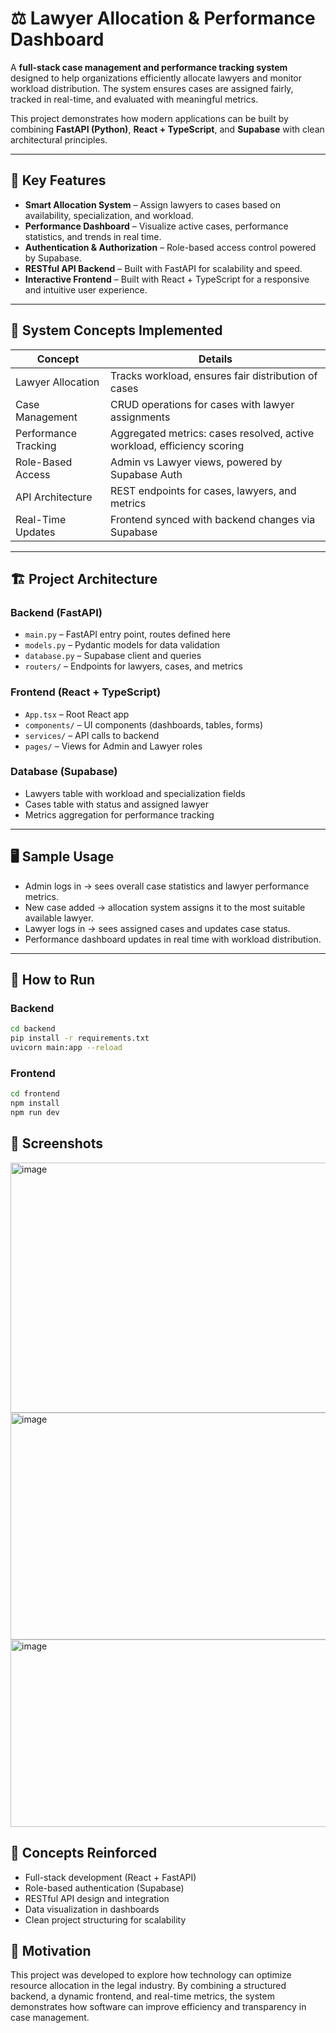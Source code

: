 # ⚖️ Lawyer Allocation & Performance Dashboard  

A **full-stack case management and performance tracking system** designed to help organizations efficiently allocate lawyers and monitor workload distribution. The system ensures cases are assigned fairly, tracked in real-time, and evaluated with meaningful metrics.  

This project demonstrates how modern applications can be built by combining **FastAPI (Python)**, **React + TypeScript**, and **Supabase** with clean architectural principles.  

---

## 🔑 Key Features  
- **Smart Allocation System** – Assign lawyers to cases based on availability, specialization, and workload.  
- **Performance Dashboard** – Visualize active cases, performance statistics, and trends in real time.  
- **Authentication & Authorization** – Role-based access control powered by Supabase.  
- **RESTful API Backend** – Built with FastAPI for scalability and speed.  
- **Interactive Frontend** – Built with React + TypeScript for a responsive and intuitive user experience.  

---

## 🧩 System Concepts Implemented  

| Concept              | Details                                                                 |
|----------------------|-------------------------------------------------------------------------|
| Lawyer Allocation    | Tracks workload, ensures fair distribution of cases                     |
| Case Management      | CRUD operations for cases with lawyer assignments                       |
| Performance Tracking | Aggregated metrics: cases resolved, active workload, efficiency scoring |
| Role-Based Access    | Admin vs Lawyer views, powered by Supabase Auth                         |
| API Architecture     | REST endpoints for cases, lawyers, and metrics                          |
| Real-Time Updates    | Frontend synced with backend changes via Supabase                       |

---

## 🏗️ Project Architecture  

### Backend (FastAPI)  
- `main.py` – FastAPI entry point, routes defined here  
- `models.py` – Pydantic models for data validation  
- `database.py` – Supabase client and queries  
- `routers/` – Endpoints for lawyers, cases, and metrics  

### Frontend (React + TypeScript)  
- `App.tsx` – Root React app  
- `components/` – UI components (dashboards, tables, forms)  
- `services/` – API calls to backend  
- `pages/` – Views for Admin and Lawyer roles  

### Database (Supabase)  
- Lawyers table with workload and specialization fields  
- Cases table with status and assigned lawyer  
- Metrics aggregation for performance tracking  

---

## 🖥️ Sample Usage  

- Admin logs in → sees overall case statistics and lawyer performance metrics.  
- New case added → allocation system assigns it to the most suitable available lawyer.  
- Lawyer logs in → sees assigned cases and updates case status.  
- Performance dashboard updates in real time with workload distribution.  

---

## 🚀 How to Run  

### Backend  
```bash
cd backend
pip install -r requirements.txt
uvicorn main:app --reload
```
### Frontend 
```bash
cd frontend
npm install
npm run dev
```
## 📸 Screenshots
<img width="600" height="400" alt="image" src="https://github.com/user-attachments/assets/d10c0c8d-6d0d-4517-ad84-f007813e2bda" />
<img width="605" height="363" alt="image" src="https://github.com/user-attachments/assets/e52cb063-a0f9-469e-9ccd-bbe949d8814d" />
<img width="600" height="300" alt="image" src="https://github.com/user-attachments/assets/661a6c24-c2b7-4362-920d-ddcda394a1d5" />

## 🎯 Concepts Reinforced
- Full-stack development (React + FastAPI)
- Role-based authentication (Supabase)
- RESTful API design and integration
- Data visualization in dashboards
- Clean project structuring for scalability

## 📝 Motivation
This project was developed to explore how technology can optimize resource allocation in the legal industry. By combining a structured backend, a dynamic frontend, and real-time metrics, the system demonstrates how software can improve efficiency and transparency in case management. 








